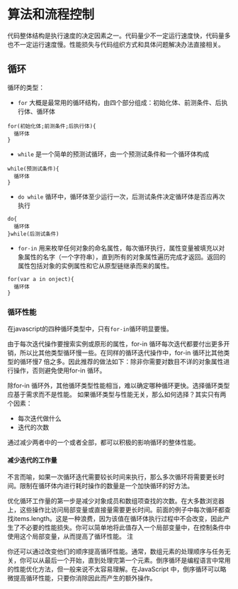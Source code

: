 # 算法和流程控制
代码整体结构是执行速度的决定因素之一。代码量少不一定运行速度快，代码量多也不一定运行速度慢。性能损失与代码组织方式和具体问题解决办法直接相关。

## 循环
循环的类型：
- `for` 大概是最常用的循环结构，由四个部分组成：初始化体、前测条件、后执行体、循环体
```
for(初始化体;前测条件;后执行体){
  循环体
}
```
- `while` 是一个简单的预测试循环，由一个预测试条件和一个循环体构成
```
while(预测试条件){
  循环体
}
```
- `do while` 循环中，循环体至少运行一次，后测试条件决定循环体是否应再次执行
```
do{
  循环体
}while(后测试条件)
```
- `for-in` 用来枚举任何对象的命名属性，每次循环执行，属性变量被填充以对象属性的名字（一个字符串），直到所有的对象属性遍历完成才返回。返回的属性包括对象的实例属性和它从原型链继承而来的属性。
```
for(var a in onject){
  循环体
}
```

### 循环性能

在javascript的四种循环类型中，只有`for-in`循环明显要慢。

由于每次迭代操作要搜索实例或原形的属性，for-in 循环每次迭代都要付出更多开销，所以比其他类型循环慢一些。在同样的循环迭代操作中，for-in 循环比其他类型的循环慢7 倍之多。因此推荐的做法如下：除非你需要对数目不详的对象属性进行操作，否则避免使用for-in 循环。

除for-in 循环外，其他循环类型性能相当，难以确定哪种循环更快。选择循环类型应基于需求而不是性能。
如果循环类型与性能无关，那么如何选择？其实只有两个因素：
- 每次迭代做什么
- 迭代的次数

通过减少两者中的一个或者全部，都可以积极的影响循环的整体性能。

#### 减少迭代的工作量

不言而喻，如果一次循环迭代需要较长时间来执行，那么多次循环将需要更长时间。限制在循环体内进行耗时操作的数量是一个加快循环的好方法。

优化循环工作量的第一步是减少对象成员和数组项查找的次数。在大多数浏览器上，这些操作比访问局部变量或直接量需要更长时间。前面的例子中每次循环都查找items.length。这是一种浪费，因为该值在循环体执行过程中不会改变，因此产生了不必要的性能损失。你可以简单地将此值存入一个局部变量中，在控制条件中使用这个局部变量，从而提高了循环性能。
<red>注</red>

你还可以通过改变他们的顺序提高循环性能。通常，数组元素的处理顺序与任务无关，你可以从最后一个开始，直到处理完第一个元素。倒序循环是编程语言中常用的性能优化方法，但一般来说不太容易理解。在JavaScript 中，倒序循环可以略微提高循环性能，只要你消除因此而产生的额外操作。

